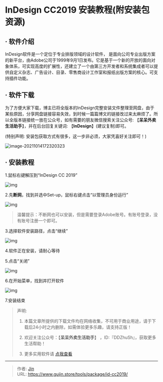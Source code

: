 # InDesign CC2019 安装教程(附安装包资源)


## · 软件介绍
InDesign软件是一个定位于专业排版领域的设计软件， 是面向公司专业出版方案的新平台，由Adobe公司于1999年9月1日发布。它是基于一个新的开放的面向对象体系，可实现高度的扩展性，还建立了一个由第三方开发者和系统集成者可以提供自定义杂志、广告设计、目录、零售商设计工作室和报纸出版方案的核心。可支持插件功能。

## · 软件下载
为了方便大家下载，博主已将全版本的InDesign完整安装文件整理至网盘，由于某些原因，分享网盘链接容易失效，到时候一篇篇博文的链接改过来太麻烦了。所以全版本链接统一放在公众号，如有需要的朋友微信搜索关注公众号: 【**呆呆外卖生活助手**】，并在后台回复关键词: 【**InDesign**】(建议复制)即可。

(特别声明: 安装包获取方式有很多，这一步非必须，大家凭喜好关注即可！)

![image-20211014172320323](https://img.gujin.store/img/image-20211014172320323.png)

## · 安装教程

1.鼠标右键解压到“InDesign CC 2019”

![img](https://img.gujin.store/img/v2-7d95db0d18ad0566eda7fd1dcfe49480_720w.png)

2.先**断网**，找到并选中Set-up，鼠标右键点击“以管理员身份运行”

![img](https://img.gujin.store/img/v2-1e42a6cf170434a3b996ff1377f213fa_720w.png)

> 温馨提示：不断网也可以安装，但是需要登录Adobe账号。有账号登录，没有账号注册一个即可。

3.选择软件安装路径，点击“继续”

![img](https://img.gujin.store/img/v2-8496184d6c57406e7e38ed80835bd58a_720w.png)

4.软件正在安装，请耐心等待

5.点击“关闭”

![img](https://img.gujin.store/img/v2-178a98514c1f1c15aa8bde6ef7ede6e3_720w.png)

6.在开始菜单，找到并打开软件

![img](https://img.gujin.store/img/v2-8ac624962a2db29b64e4e1dcd8ab8e6a_720w.png)

7.安装结束




> 声明: 
>
> 1. 本篇文章所提供的下载文件均在网络收集，不可用于商业用途，请于下载后24小时之内删除，如需体验更多乐趣，请支持正版！
>
> 2. 欢迎关注公众号：【**呆呆外卖生活助手**】 ，ID:『DDZhuSh』，获取更多生活帮助！
>
> 3. 更多实用软件请  [点我查看](/tools)


---

> 作者: [Jin](https://img.gujin.store/img/favicon.ico)  
> URL: https://www.gujin.store/tools/package/id-cc2019/  

